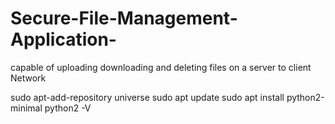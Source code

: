 # Secure-File-Management-Application-
capable of uploading downloading and deleting files on a server to client Network

sudo apt-add-repository universe
sudo apt update
sudo apt install python2-minimal
python2 -V